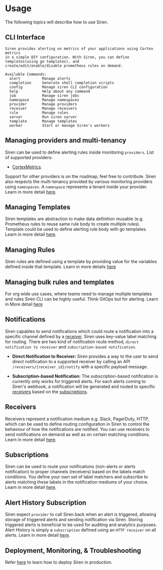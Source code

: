 # Usage

The following topics will describe how to use Siren.

## CLI Interface

```text
Siren provides alerting on metrics of your applications using Cortex metrics
in a simple DIY configuration. With Siren, you can define templates(using go templates), and
create/edit/enable/disable prometheus rules on demand.

Available Commands:
  alert          Manage alerts
  completion     Generate shell completion scripts
  config         Manage siren CLI configuration
  help           Help about any command
  job            Manage siren jobs
  namespace      Manage namespaces
  provider       Manage providers
  receiver       Manage receivers
  rule           Manage rules
  server         Run siren server
  template       Manage templates
  worker         Start or manage Siren's workers
```

## Managing providers and multi-tenancy

Siren can be used to define alerting rules inside monitoring `providers`. List of supported
providers:

- [CortexMetrics](http://cortexmetrics.io).

Support for other providers is on the roadmap, feel free to contribute. Siren also respects the multi-tenancy provided by various monitoring providers using `namespaces`. A `namespace` represents a tenant inside your provider. Learn in more detail [here](./provider_and_namespace.md).

## Managing Templates

Siren templates are abstraction to make data definition reusable (e.g. Prometheus rules to reuse same rule body to create multiple rules). Template could be used to define alerting rule body with go templates. Learn in more detail [here](./template.md).

## Managing Rules

Siren rules are defined using a template by providing value for the variables defined inside that template. Learn in more details [here](./rule.md)

## Managing bulk rules and templates

For org wide use cases, where teams need to manage multiple templates and rules Siren CLI can be highly useful. Think GitOps but for alerting. Learn in More detail [here](./rule.md#bulk-rule-management)

## Notifications

Siren capables to send notifications which could route a notification into a specific channel defined by a [receiver](./receiver.md). Siren uses key-value label matching for routing. There are two kind of notification route method, `direct notification to receiver` and `subscription-based notification`.

- **Direct Notification to Receiver:** Siren provides a way to the user to send direct notification to a supported receiver by calling an API `/receivers/{receiver_id}/notify` with a specific payload message.

- **Subscription-based Notification:** The subscription-based notification is currently only works for triggered alerts. For each alerts coming to Siren's webhook, a notification will be generated and routed to specific [receivers](./receiver.md) based on the [subscriptions](./subscription.md).

## Receivers

Receivers represent a notification medium e.g. Slack, PagerDuty, HTTP, which can be used to define routing configuration in Siren to control the behaviour of how the notifications are notified. You can use receivers to send notifications on demand as well as on certain matching conditions. Learn in more detail [here](./receiver.md).

## Subscriptions

Siren can be used to route your notifications (non-alerts or alerts notification) to proper channels (receivers) based on the labels match conditions. You define your own set of label matchers and subscribe to alerts matching these labels in the notification mediums of your choice. Learn in more detail [here](./subscription.md).

## Alert History Subscription

Siren expect `provider` to call Siren back when an alert is triggered, allowing storage of triggered alerts and sending notification via Siren. Storing triggered alerts is beneficial to be used for auditing and analytics purposes. Alert History is simply a `subscription` defined using an `HTTP receiver` on all alerts. Learn in more detail [here](./alert_history.md).

## Deployment, Monitoring, & Troubleshooting

Refer [here](./deployment.md) to learn how to deploy Siren in production.

